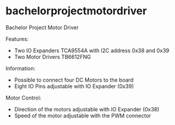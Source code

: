 # bachelorprojectmotordriver
Bachelor Project Motor Driver

Features:
* Two IO Expanders TCA9554A with I2C address 0x38 and 0x39
* Two Motor Drivers TB6612FNG

Information:
* Possible to connect four DC Motors to the board
* Eight IO Pins adjustable with IO Expander (0x39)

Motor Control:
* Direction of the motors adjustable with IO Expander (0x38)
* Speed of the motor adjustable with the PWM connector

